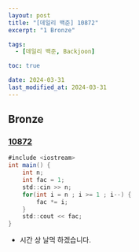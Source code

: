 ```yaml
---
layout: post
title: "[데일리 백준] 10872"
excerpt: "1 Bronze"

tags:
  - [데일리 백준, Backjoon]

toc: true

date: 2024-03-31
last_modified_at: 2024-03-31
---
```

## Bronze
### [10872][def]

```java
#include <iostream>
int main() {
    int n;
    int fac = 1;
    std::cin >> n;
    for(int i = n ; i >= 1 ; i--) {
        fac *= i;
    }
    std::cout << fac;
}
```

- 시간 상 날먹 하겠습니다.

[def]: https://www.acmicpc.net/problem/10872